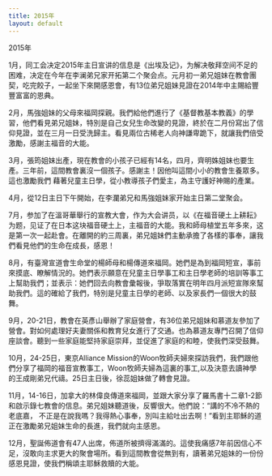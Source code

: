```yaml
---
title: 2015年
layout: default
---
```


2015年

1月，同工会决定2015年主日宣讲的信息是《出埃及记》，为解决敬拜空间不足的困难，决定在今年在李澜弟兄家开拓第二个聚会点。元月初一弟兄姐妹在教會團契，吃完餃子，一起坐下來開感恩會，有13位弟兄姐妹見證在2014年中主賜給豐豐富富的恩典。  

 2月，馬強姐妹的父母來福岡探親。我們給他們進行了《基督教基本教義》的學習，他們看見弟兄姐妹，特別是自己女兒生命改變的見證，終於在二月份寫出了信仰見證，並在三月一日受洗歸主。看見兩位古稀老人向神謙卑跪下，就讓我們倍受激勵，感謝主福音的大能。  

 3月，張筠姐妹出產，現在教會的小孩子已經有14名，四月，齊明姝姐妹也要生產。三年前，這間教會裏沒一個孩子。感謝主！因他叫這間小小的教會生養眾多。這也激勵我們 藉著兒童主日學，從小教導孩子們愛主，為主守護好神賜的產業。  

 4月，從12日主日下午開始，在李瀾弟兄和馬強姐妹家开始主日第二堂聚会。  

 7月，参加了在溫哥華舉行的宣教大會，作为大会讲员，以《在福音硬土上耕耘》为题，见证了在日本这块福音硬土上，主福音的大能。我和師母植堂五年多來，这是第一次一起赴會。在離開的約三周裏，弟兄姐妹們主動承擔了各樣的事奉，讓我們看見他們的生命在成長，感恩！  

8月，有臺灣宣道會生命堂的楊師母和楊傳道來福岡。她們是為到福岡短宣，事前來摸底、瞭解情況的。她們表示願意在兒童主日學事工和主日學老師的培訓等事工上幫助我們；並表示：她們回去向教會彙報後，爭取落實在明年四月派短宣隊來幫助我們。這的確給了我們，特別是兒童主日學的老師、以及家長們一個很大的鼓舞。  

 9月，20-21日，教會在英彥山舉辦了家庭營會，有36位弟兄姐妹和慕道友參加了營會。對如何處理好夫妻關係和教育兒女進行了交通。也為慕道友專門召開了信仰座談會。聽到一些家庭能堅持家庭崇拜，並促進了家庭的和睦，使我們深受鼓舞。

10月，24-25日，東京Alliance Mission的Woon牧師夫婦來探訪我們，我們跟他們分享了福岡的福音宣教事工，Woon牧師夫婦為這裏的事工,以及決意去讀神學的王成剛弟兄代禱。25日主日後，徐蕊姐妹做了轉會見證。

11月，14-16日，加拿大的林偉良傳道來福岡，並跟大家分享了羅馬書十二章1-2節和啟示錄七教會的信息。弟兄姐妹聽道後，反響很大。他們說：“講的不冷不熱的老底嘉， 不正是在說我嗎？我得熱心事奉，別叫主給吐出去啊！”看到主耶穌的道正在激勵弟兄姐妹生命的長進，我們就向主感恩。

12月，聖誕佈道會有47人出席，佈道所被擠得滿滿的。這使我痛感7年前因信心不足，沒敢向主求更大的聚會場所。看到這間教會從無到有，讀著弟兄姐妹的一份份感恩見證，使我們稱頌主耶穌救贖的大能。
